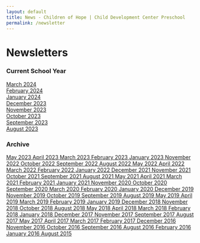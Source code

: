```yaml
---
layout: default
title: News - Children of Hope | Child Development Center Preschool
permalink: /newsletter
---
```


Newsletters
===

<h3 class="ui header">Current School Year</h3>
<div class="ui newsletter list">
  <a class="item" href="{{ site.baseurl }}/assets/newsletters/2023-2024/COH_March_2024_Newsletter.pdf">
    March 2024
  </a>
</div>
<div class="ui newsletter list">
  <a class="item" href="{{ site.baseurl }}/assets/newsletters/2023-2024/COH_February_2024_Newsletter.pdf">
    February 2024
  </a>
</div>
<div class="ui newsletter list">
  <a class="item" href="{{ site.baseurl }}/assets/newsletters/2023-2024/COH_January_2024_Newsletter.pdf">
    January 2024
  </a>
</div>
<div class="ui newsletter list">
  <a class="item" href="{{ site.baseurl }}/assets/newsletters/2023-2024/COH_December_2023_Newsletter.pdf">
    December 2023
  </a>
</div>
<div class="ui newsletter list">
  <a class="item" href="{{ site.baseurl }}/assets/newsletters/2023-2024/COH_November_2023_Newsletter.pdf">
    November 2023
  </a>
</div>
<div class="ui newsletter list">
  <a class="item" href="{{ site.baseurl }}/assets/newsletters/2023-2024/COH_October_2023_Newsletter.pdf">
    October 2023
  </a>
</div>
<div class="ui newsletter list">
  <a class="item" href="{{ site.baseurl }}/assets/newsletters/2023-2024/COH_September_2023_Newsletter.pdf">
    September 2023
  </a>
</div>
<div class="ui newsletter list">
  <a class="item" href="{{ site.baseurl }}/assets/newsletters/2023-2024/COH_August_2023_Newsletter.pdf">
    August 2023
  </a>
</div>

<div class="ui hidden divider"></div>

<h3 class="ui header">Archive</h3>

<div class="ui newsletter list">
  <a class="item" href="{{ site.baseurl }}/assets/newsletters/2022-2023/COH_May_2023_Newsletter.pdf">
    May 2023
  </a>
  <a class="item" href="{{ site.baseurl }}/assets/newsletters/2022-2023/COH_April_2023_Newsletter.pdf">
    April 2023
  </a>
  <a class="item" href="{{ site.baseurl }}/assets/newsletters/2022-2023/COH_March_2023_Newsletter.pdf">
    March 2023
  </a>
  <a class="item" href="{{ site.baseurl }}/assets/newsletters/2022-2023/COH_February_2023_Newsletter.pdf">
    February 2023
  </a>
  <a class="item" href="{{ site.baseurl }}/assets/newsletters/2022-2023/COH_January_2023_Newsletter.pdf">
    January 2023
  </a>
  <a class="item" href="{{ site.baseurl }}/assets/newsletters/2022-2023/COH_November_2022_Newsletter.pdf">
    November 2022
  </a>
  <a class="item" href="{{ site.baseurl }}/assets/newsletters/2022-2023/COH_October_2022_Newsletter.pdf">
    October 2022
  </a>
  <a class="item" href="{{ site.baseurl }}/assets/newsletters/2022-2023/COH_September_2022_Newsletter.pdf">
    September 2022
  </a>
  <a class="item" href="{{ site.baseurl }}/assets/newsletters/2022-2023/COH_August_2022_Newsletter.pdf">
    August 2022
  </a>
  <a class="item" href="{{ site.baseurl }}/assets/newsletters/2021-2022/COH_May_2022_Newsletter.pdf">
    May 2022
  </a>
  <a class="item" href="{{ site.baseurl }}/assets/newsletters/2021-2022/COH_April_2022_Newsletter.pdf">
    April 2022
  </a>
  <a class="item" href="{{ site.baseurl }}/assets/newsletters/2021-2022/COH_March_2022_Newsletter.pdf">
    March 2022
  </a>
  <a class="item" href="{{ site.baseurl }}/assets/newsletters/2021-2022/COH_February_2022_Newsletter.pdf">
    February 2022
  </a>
  <a class="item" href="{{ site.baseurl }}/assets/newsletters/2021-2022/COH_January_2022_Newsletter.pdf">
    January 2022
  </a>
  <a class="item" href="{{ site.baseurl }}/assets/newsletters/2021-2022/COH_December_2021_Newsletter.pdf">
    December 2021
  </a>
  <a class="item" href="{{ site.baseurl }}/assets/newsletters/2021-2022/COH_November_2021_Newsletter.pdf">
    November 2021
  </a>
  <a class="item" href="{{ site.baseurl }}/assets/newsletters/2021-2022/COH_October_2021_Newsletter.pdf">
    October 2021
  </a>
  <a class="item" href="{{ site.baseurl }}/assets/newsletters/2021-2022/COH_September_2021_Newsletter.pdf">
    September 2021
  </a>
  <a class="item" href="{{ site.baseurl }}/assets/newsletters/2021-2022/COH_August_2021_Newsletter.pdf">
    August 2021
  </a>
  <a class="item" href="{{ site.baseurl }}/assets/newsletters/2020-2021/COH_May_2021_Newsletter.pdf">
    May 2021
  </a>
  <a class="item" href="{{ site.baseurl }}/assets/newsletters/2020-2021/COH_April_2021_Newsletter.pdf">
    April 2021
  </a>
  <a class="item" href="{{ site.baseurl }}/assets/newsletters/2020-2021/COH_March_2021_Newsletter.pdf">
    March 2021
  </a>
  <a class="item" href="{{ site.baseurl }}/assets/newsletters/2020-2021/COH_February_2021_Newsletter.pdf">
    February 2021
  </a>
  <a class="item" href="{{ site.baseurl }}/assets/newsletters/2020-2021/COH_January_2021_Newsletter.pdf">
    January 2021
  </a>
  <a class="item" href="{{ site.baseurl }}/assets/newsletters/2020-2021/COH_November_2020_Newsletter.pdf">
    November 2020
  </a>
  <a class="item" href="{{ site.baseurl }}/assets/newsletters/2020-2021/COH_October_2020_Newsletter.pdf">
    October 2020
  </a>
  <a class="item" href="{{ site.baseurl }}/assets/newsletters/2020-2021/COH_September_2020_Newsletter.pdf">
    September 2020
  </a>
  <a class="item" href="{{ site.baseurl }}/assets/newsletters/2019-2020/COH_March_2020_Newsletter.pdf">
    March 2020
  </a>
  <a class="item" href="{{ site.baseurl }}/assets/newsletters/2019-2020/COH_February_2020_Newsletter.pdf">
    February 2020
  </a>
  <a class="item" href="{{ site.baseurl }}/assets/newsletters/2019-2020/COH_January_2020_Newsletter.pdf">
    January 2020
  </a>
  <a class="item" href="{{ site.baseurl }}/assets/newsletters/2019-2020/COH_December_2019_Newsletter.pdf">
    December 2019
  </a>
  <a class="item" href="{{ site.baseurl }}/assets/newsletters/2019-2020/COH_November_2019_Newsletter.pdf">
    November 2019
  </a>
  <a class="item" href="{{ site.baseurl }}/assets/newsletters/2019-2020/COH_October_2019_Newsletter.pdf">
    October 2019
  </a>
  <a class="item" href="{{ site.baseurl }}/assets/newsletters/2019-2020/COH_September_2019_Newsletter.pdf">
    September 2019
  </a>
  <a class="item" href="{{ site.baseurl }}/assets/newsletters/2019-2020/COH_August_2019_Newsletter.pdf">
    August 2019
  </a>
  <a class="item" href="{{ site.baseurl }}/assets/newsletters/2018-2019/COH_May_2019_Newsletter.pdf">
    May 2019
  </a>
  <a class="item" href="{{ site.baseurl }}/assets/newsletters/2018-2019/COH_April_2019_Newsletter.pdf">
    April 2019
  </a>
  <a class="item" href="{{ site.baseurl }}/assets/newsletters/2018-2019/COH_March_2019_Newsletter.pdf">
    March 2019
  </a>
  <a class="item" href="{{ site.baseurl }}/assets/newsletters/2018-2019/COH_February_2019_Newsletter.pdf">
    February 2019
  </a>
  <a class="item" href="{{ site.baseurl }}/assets/newsletters/2018-2019/COH_January_2019_Newsletter.pdf">
    January 2019
  </a>
  <a class="item" href="{{ site.baseurl }}/assets/newsletters/2018-2019/COH_December_2018_Newsletter.pdf">
    December 2018
  </a>
  <a class="item" href="{{ site.baseurl }}/assets/newsletters/2018-2019/COH_November_2018_Newsletter.pdf">
    November 2018
  </a>
  <a class="item" href="{{ site.baseurl }}/assets/newsletters/2018-2019/COH_October_2018_Newsletter.pdf">
    October 2018
  </a>
  <a class="item" href="{{ site.baseurl }}/assets/newsletters/2018-2019/COH_August_2018_Newsletter.pdf">
    August 2018
  </a>
  <a class="item" href="{{ site.baseurl }}/assets/newsletters/2017-2018/COH_May_2018_Newsletter.pdf">
    May 2018
  </a>
  <a class="item" href="{{ site.baseurl }}/assets/newsletters/2017-2018/COH_April_2018_Newsletter.pdf">
    April 2018
  </a>
  <a class="item" href="{{ site.baseurl }}/assets/newsletters/2017-2018/COH_March_2018_Newsletter.pdf">
    March 2018
  </a>
  <a class="item" href="{{ site.baseurl }}/assets/newsletters/2017-2018/COH_February_2018_Newsletter.pdf">
    February 2018
  </a>
  <a class="item" href="{{ site.baseurl }}/assets/newsletters/2017-2018/COH_January_2018_Newsletter.pdf">
    January 2018
  </a>
  <a class="item" href="{{ site.baseurl }}/assets/newsletters/2017-2018/COH_December_2017_Newsletter.pdf">
    December 2017
  </a>
  <a class="item" href="{{ site.baseurl }}/assets/newsletters/2017-2018/COH_November_2017_Newsletter.pdf">
    November 2017
  </a>
  <a class="item" href="{{ site.baseurl }}/assets/newsletters/2017-2018/COH_September_2017_Newsletter.pdf">
    September 2017
  </a>
  <a class="item" href="{{ site.baseurl }}/assets/newsletters/2017-2018/COH_August_2017_Newsletter.pdf">
    August 2017
  </a>
  <a class="item" href="{{ site.baseurl }}/assets/newsletters/2016-2017/COH_May_2017_Newsletter.pdf">
    May 2017
  </a>
  <a class="item" href="{{ site.baseurl }}/assets/newsletters/2016-2017/COH_April_2017_Newsletter.pdf">
    April 2017
  </a>
  <a class="item" href="{{ site.baseurl }}/assets/newsletters/2016-2017/COH_March_2017_Newsletter.pdf">
    March 2017
  </a>
  <a class="item" href="{{ site.baseurl }}/assets/newsletters/2016-2017/COH_February_2017_Newsletter.pdf">
    February 2017
  </a>
  <a class="item" href="{{ site.baseurl }}/assets/newsletters/2016-2017/COH_December_2016_Newsletter.pdf">
    December 2016
  </a>
  <a class="item" href="{{ site.baseurl }}/assets/newsletters/2016-2017/COH_November_2016_Newsletter.pdf">
    November 2016
  </a>
  <a class="item" href="{{ site.baseurl }}/assets/newsletters/2016-2017/COH_October_2016_Newsletter.pdf">
    October 2016
  </a>
  <a class="item" href="{{ site.baseurl }}/assets/newsletters/2016-2017/COH_September_2016_Newsletter.pdf">
    September 2016
  </a>
  <a class="item" href="{{ site.baseurl }}/assets/newsletters/2016-2017/COH_August_2016_Newsletter.pdf">
    August 2016
  </a>
  <a class="item" href="{{ site.baseurl }}/assets/newsletters/2015-2016/COH_February_2016_Newsletter.pdf">
    February 2016
  </a>
  <a class="item" href="{{ site.baseurl }}/assets/newsletters/2015-2016/COH_January_2016_Newsletter.pdf">
    January 2016
  </a>
  <a class="item" href="{{ site.baseurl }}/assets/newsletters/2015-2016/COH_August 2015 Newsletter.pdf">
    August 2015
  </a>
</div>





